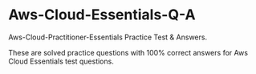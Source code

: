 # Aws-Cloud-Essentials-Q-A
Aws-Cloud-Practitioner-Essentials Practice Test & Answers.

These are solved practice questions with 100% correct answers for Aws Cloud Essentials test questions.
